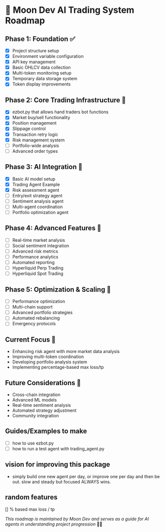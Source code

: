 # 🌙 Moon Dev AI Trading System Roadmap

## Phase 1: Foundation ✅
- [x] Project structure setup
- [x] Environment variable configuration
- [x] API key management
- [x] Basic OHLCV data collection
- [x] Multi-token monitoring setup
- [x] Temporary data storage system
- [x] Token display improvements

## Phase 2: Core Trading Infrastructure 🚧
- [x] ezbot.py that allows hand traders bot functions
- [x] Market buy/sell functionality
- [x] Position management
- [x] Slippage control
- [x] Transaction retry logic
- [x] Risk management system
- [ ] Portfolio-wide analysis
- [ ] Advanced order types

## Phase 3: AI Integration 🤖
- [x] Basic AI model setup
- [x] Trading Agent Example
- [x] Risk assessment agent
- [ ] Entry/exit strategy agent
- [ ] Sentiment analysis agent
- [ ] Multi-agent coordination
- [ ] Portfolio optimization agent

## Phase 4: Advanced Features 🔮
- [ ] Real-time market analysis
- [ ] Social sentiment integration
- [ ] Advanced risk metrics
- [ ] Performance analytics
- [ ] Automated reporting
- [ ] Hyperliquid Perp Trading
- [ ] Hyperliquid Spot Trading 

## Phase 5: Optimization & Scaling 🚀
- [ ] Performance optimization
- [ ] Multi-chain support
- [ ] Advanced portfolio strategies
- [ ] Automated rebalancing
- [ ] Emergency protocols

## Current Focus 🎯
- Enhancing risk agent with more market data analysis
- Improving multi-token coordination
- Developing portfolio analysis system
- Implementing percentage-based max loss/tp

## Future Considerations 🌠
- Cross-chain integration
- Advanced ML models
- Real-time sentiment analysis
- Automated strategy adjustment
- Community integration

## Guides/Examples to make
- [ ] how to use ezbot.py
- [ ] how to run a test agent with trading_agent.py

## vision for improving this package
- simply build one new agent per day, or improve one per day and then be out. slow and steady but focused ALWAYS wins.

## random features
[] % based max loss / tp

*This roadmap is maintained by Moon Dev and serves as a guide for AI agents in understanding project progression* 🤖✨